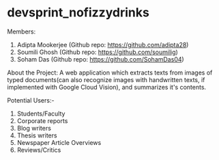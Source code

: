 # devsprint_nofizzydrinks
Members: 
1. Adipta Mookerjee (Github repo: https://github.com/adipta28)
2. Soumili Ghosh (Github repo: https://github.com/soumilig)
3. Soham Das (Github repo: https://github.com/SohamDas04)

About the Project:
A web application which extracts texts from images of typed documents(can also recognize images with handwritten texts, if implemented with Google Cloud Vision), and summarizes it's contents.

Potential Users:-
1. Students/Faculty
2. Corporate reports
3. Blog writers
4. Thesis writers
5. Newspaper Article Overviews 
6. Reviews/Critics

